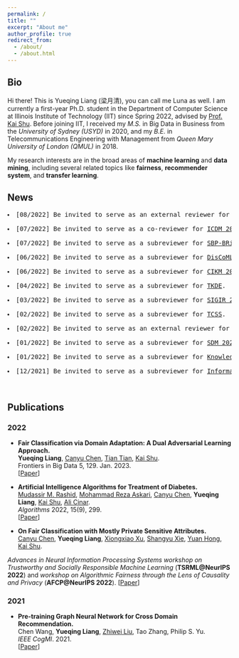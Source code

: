 ```yaml
---
permalink: /
title: ""
excerpt: "About me"
author_profile: true
redirect_from: 
  - /about/
  - /about.html
---
```

## Bio
Hi there! This is Yueqing Liang (梁月清), you can call me Luna as well. I am currently a first-year Ph.D. student in the Department of Computer Science at Illinois Institute of Technology (IIT) since Spring 2022, advised by [Prof. Kai Shu](http://www.cs.iit.edu/~kshu/). Before joining IIT, I received my *M.S.* in Big Data in Business from the *University of Sydney (USYD)* in 2020, and my *B.E.* in Telecommunications Engineering with Management from *Queen Mary University of London (QMUL)* in 2018.

<!--
Hi there! This is Yueqing Liang (梁月清), you can call me Luna as well. I am currently a first-year Ph.D. student in the [Department of Computer Science](https://www.iit.edu/computer-science) at [Illinois Institute of Technology (IIT)](https://www.iit.edu) since Spring 2022, advised by [Prof. Kai Shu](http://www.cs.iit.edu/~kshu/). Before joining IIT, I received my Master degree in [Big Data in Business](https://www.sydney.edu.au/handbooks/archive/2019/business_school_PG/coursework/subject_areas/big_data_business.shtml.html) from the [University of Sydney (USYD)](https://www.sydney.edu.au) in 2020, and my Bachelor degree in [Telecommunications Engineering with Management](http://eecs.qmul.ac.uk/study-abroad/joint-programme-bupt/bupt-degree-programmes/#bteml) from [Queen Mary University of London (QMUL)](https://www.qmul.ac.uk) in 2018.
-->

My research interests are in the broad areas of **machine learning** and **data mining**, including several related topics like **fairness**, **recommender system**, and **transfer learning**.  

<!-- \[[View My Curriculum Vitae](https://yueqingliang1.github.io/files/CV_Yingtong.pdf)\]   
 -->
<!--
-->

<!--
**<span style="color: indigo;">I am actively looking for research cooperation /summer internship positions related to machine learning fairness in United States. You can contact me via email (yliang40 AT hawk DOT iit DOT edu).</span>**
-->

## News

<div class="highlight">
  <pre>
<li>[08/2022] Be invited to serve as an external reviewer for <a href="https://www.wsdm-conference.org/2022/">WSDM 2022</a>.</li>
<li>[07/2022] Be invited to serve as a co-reviewer for <a href="https://icdm22.cse.usf.edu//">ICDM 2022</a>.</li>
<li>[07/2022] Be invited to serve as a subreviewer for <a href="http://sbp-brims.org/2022//">SBP-BRiMS 2022</a>.</li>
<li>[06/2022] Be invited to serve as a subreviewer for <a href="https://sites.google.com/nyu.edu/discoml/home/">DisCoML 2022</a>.</li>
<li>[06/2022] Be invited to serve as a subreviewer for <a href="https://www.cikm2022.org/">CIKM 2022</a>.</li>
<li>[04/2022] Be invited to serve as a subreviewer for <a href="https://www.computer.org/csdl/journal/tk/">TKDE</a>.</li>
<li>[03/2022] Be invited to serve as a subreviewer for <a href="https://sigir.org/sigir2022//">SIGIR 2022</a>.</li>
<li>[02/2022] Be invited to serve as a subreviewer for <a href="https://ieeexplore.ieee.org/xpl/aboutJournal.jsp?punumber=6570650/">TCSS</a>.</li>
<li>[02/2022] Be invited to serve as an external reviewer for <a href="https://www.kdd.org/kdd2022//">KDD 2022</a>.</li>
<li>[01/2022] Be invited to serve as a subreviewer for <a href="https://www.siam.org/conferences/cm/conference/sdm22/">SDM 2022</a>.</li>
<li>[01/2022] Be invited to serve as a subreviewer for <a href="https://www.sciencedirect.com/journal/knowledge-based-systems/">Knowledge-Based Systems</a>.</li>
<li>[12/2021] Be invited to serve as a subreviewer for <a href="https://www.sciencedirect.com/journal/information-and-management/">Information & Management</a>.</li>
  </pre>
</div>


 

## Publications
### 2022
  * **Fair Classification via Domain Adaptation: A Dual Adversarial Learning Approach.**  
  **Yueqing Liang**, [Canyu Chen](https://canyuchen.com/), [Tian Tian](https://www.linkedin.com/in/tian-tian-3b0a9bb0/), [Kai Shu](http://www.cs.iit.edu/~kshu/).  
Frontiers in Big Data 5, 129. Jan. 2023.  
\[[Paper](https://www.frontiersin.org/articles/10.3389/fdata.2022.1049565/full?&utm_source=Email_to_authors_&utm_medium=Email&utm_content=T1_11.5e1_author&utm_campaign=Email_publication&field=&journalName=Frontiers_in_Big_Data&id=1049565)\]

  * **Artificial Intelligence Algorithms for Treatment of Diabetes.**  
  [Mudassir M. Rashid](https://scholar.google.com/citations?user=F3OZmPoAAAAJ&hl=en), [Mohammad Reza Askari](https://scholar.google.com/citations?user=njl6K6VfGlAC&hl=en), [Canyu Chen](https://canyuchen.com/), **Yueqing Liang**, [Kai Shu](http://www.cs.iit.edu/~kshu/), [Ali Cinar](https://sites.google.com/iit.edu/ali-cinar).  
*Algorithms* 2022, 15(9), 299.  
\[[Paper](https://www.mdpi.com/1999-4893/15/9/299)\]

  * **On Fair Classification with Mostly Private Sensitive Attributes.**  
  [Canyu Chen](https://canyuchen.com/), **Yueqing Liang**, [Xiongxiao Xu](https://xiongxiaoxu.github.io/), [Shangyu Xie](https://scholar.google.com/citations?user=fZXYI2wAAAAJ&hl=en), [Yuan Hong](https://yhongcs.github.io/index.html), [Kai Shu](http://www.cs.iit.edu/~kshu/).  
<!-- *Advances in Neural Information Processing Systems(NeurIPS), Workshop*, 2022.   -->
*Advances in Neural Information Processing Systems workshop on Trustworthy and Socially Responsible Machine Learning* (**TSRML@NeurIPS 2022**) and *workshop on Algorithmic Fairness through the Lens of Causality and Privacy* (**AFCP@NeurIPS 2022**).
\[[Paper](https://arxiv.org/abs/2207.08336)\]



### 2021
  * **Pre-training Graph Neural Network for Cross Domain Recommendation.**  
  Chen Wang, **Yueqing Liang**, [Zhiwei Liu](https://sites.google.com/view/zhiwei-jim), Tao Zhang, Philip S. Yu.  
*IEEE CogMI*. 2021.  
\[[Paper](https://arxiv.org/abs/2111.08268)\]


